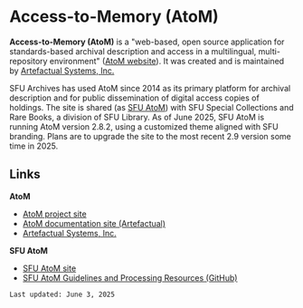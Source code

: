 # Access-to-Memory (AtoM)

**Access-to-Memory (AtoM)** is a "web-based, open source application for standards-based archival description and access in a multilingual, multi-repository environment" ([AtoM website](https://www.accesstomemory.org/en/)). It was created and is maintained by [Artefactual Systems, Inc.](https://www.artefactual.com)

SFU Archives has used AtoM since 2014 as its primary platform for archival description and for public dissemination of digital access copies of holdings. The site is shared (as [SFU AtoM](https://atom.archives.sfu.ca)) with SFU Special Collections and Rare Books, a division of SFU Library. As of June 2025, SFU AtoM is running AtoM version 2.8.2, using a customized theme aligned with SFU branding. Plans are to upgrade the site to the most recent 2.9 version some time in 2025.

## Links
**AtoM**
- [AtoM project site](https://www.accesstomemory.org/en/)
- [AtoM documentation site (Artefactual)](https://www.accesstomemory.org/en/docs/2.7/)
- [Artefactual Systems, Inc.](https://www.artefactual.com)

**SFU AtoM**
- [SFU AtoM site](https://atom.archives.sfu.ca)
- [SFU AtoM Guidelines and Processing Resources (GitHub)](https://github.com/SFU-Archives/atom-guidelines-processing-resources)

```
Last updated: June 3, 2025
```

